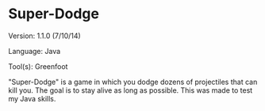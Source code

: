 Super-Dodge 
===========
Version: 1.1.0 (7/10/14)

Language: Java

Tool(s): Greenfoot

"Super-Dodge" is a game in which you dodge dozens of projectiles that can kill you.
The goal is to stay alive as long as possible. This was made to test my Java skills.
